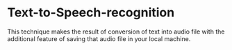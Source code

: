 # Text-to-Speech-recognition
This technique makes the result of conversion of text into audio file with the additional feature of saving that audio file in your local machine.  

